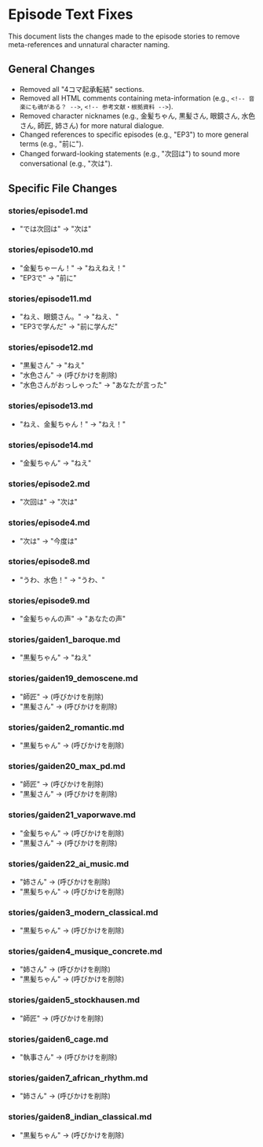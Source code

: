 # Episode Text Fixes

This document lists the changes made to the episode stories to remove meta-references and unnatural character naming.

## General Changes
- Removed all "4コマ起承転結" sections.
- Removed all HTML comments containing meta-information (e.g., `<!-- 音楽にも魂がある？ -->`, `<!-- 参考文献・根拠資料 -->`).
- Removed character nicknames (e.g., 金髪ちゃん, 黒髪さん, 眼鏡さん, 水色さん, 師匠, 姉さん) for more natural dialogue.
- Changed references to specific episodes (e.g., "EP3") to more general terms (e.g., "前に").
- Changed forward-looking statements (e.g., "次回は") to sound more conversational (e.g., "次は").

## Specific File Changes

### stories/episode1.md
- "では次回は" -> "次は"

### stories/episode10.md
- "金髪ちゃーん！" -> "ねえねえ！"
- "EP3で" -> "前に"

### stories/episode11.md
- "ねえ、眼鏡さん。" -> "ねえ、"
- "EP3で学んだ" -> "前に学んだ"

### stories/episode12.md
- "黒髪さん" -> "ねえ"
- "水色さん" -> (呼びかけを削除)
- "水色さんがおっしゃった" -> "あなたが言った"

### stories/episode13.md
- "ねえ、金髪ちゃん！" -> "ねえ！"

### stories/episode14.md
- "金髪ちゃん" -> "ねえ"

### stories/episode2.md
- "次回は" -> "次は"

### stories/episode4.md
- "次は" -> "今度は"

### stories/episode8.md
- "うわ、水色！" -> "うわ、"

### stories/episode9.md
- "金髪ちゃんの声" -> "あなたの声"

### stories/gaiden1_baroque.md
- "黒髪ちゃん" -> "ねえ"

### stories/gaiden19_demoscene.md
- "師匠" -> (呼びかけを削除)
- "黒髪さん" -> (呼びかけを削除)

### stories/gaiden2_romantic.md
- "黒髪ちゃん" -> (呼びかけを削除)

### stories/gaiden20_max_pd.md
- "師匠" -> (呼びかけを削除)
- "黒髪さん" -> (呼びかけを削除)

### stories/gaiden21_vaporwave.md
- "金髪ちゃん" -> (呼びかけを削除)
- "黒髪さん" -> (呼びかけを削除)

### stories/gaiden22_ai_music.md
- "姉さん" -> (呼びかけを削除)
- "黒髪ちゃん" -> (呼びかけを削除)

### stories/gaiden3_modern_classical.md
- "黒髪ちゃん" -> (呼びかけを削除)

### stories/gaiden4_musique_concrete.md
- "姉さん" -> (呼びかけを削除)
- "黒髪ちゃん" -> (呼びかけを削除)

### stories/gaiden5_stockhausen.md
- "師匠" -> (呼びかけを削除)

### stories/gaiden6_cage.md
- "執事さん" -> (呼びかけを削除)

### stories/gaiden7_african_rhythm.md
- "姉さん" -> (呼びかけを削除)

### stories/gaiden8_indian_classical.md
- "黒髪ちゃん" -> (呼びかけを削除)
